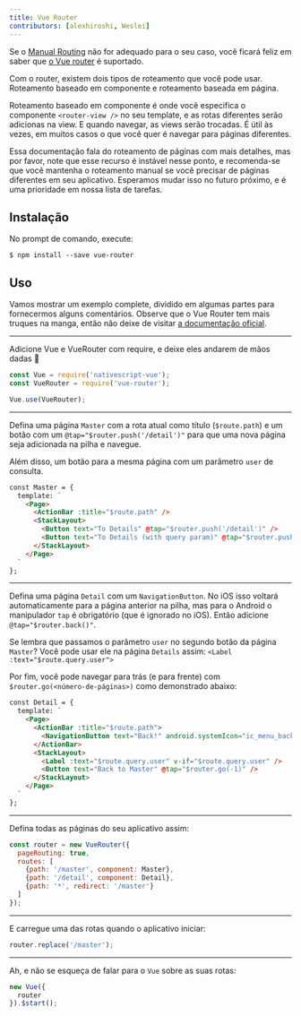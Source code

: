 ```yaml
---
title: Vue Router
contributors: [alexhiroshi, Weslei]
---
```


Se o [Manual Routing](/pt-BR/docs/routing/manual-routing) não for adequado para o seu caso,
você ficará feliz em saber que [o Vue router](https://router.vuejs.org/en/) é suportado.

Com o router, existem dois tipos de roteamento que você pode usar. Roteamento baseado em componente e roteamento baseada em página.

Roteamento baseado em componente é onde você especifica o componente `<router-view />` no seu template, e as rotas diferentes serão adicionas na view. E quando navegar, as views serão trocadas. É útil às vezes, em muitos casos o que você quer é navegar para páginas diferentes.

Essa documentação fala do roteamento de páginas com mais detalhes, mas por favor, note que esse recurso é instável nesse ponto, e recomenda-se que você mantenha o roteamento manual se você precisar de páginas diferentes em seu aplicativo. Esperamos mudar isso no futuro próximo, e é uma prioridade em nossa lista de tarefas.

## Instalação
No prompt de comando, execute:
```shell
$ npm install --save vue-router
```

## Uso
Vamos mostrar um exemplo complete, dividido em algumas partes para fornecermos alguns comentários.
Observe que o Vue Router tem mais truques na manga, então não deixe de visitar
[a documentação oficial](https://router.vuejs.org/en/).

---
Adicione Vue e VueRouter com require, e deixe eles andarem de mãos dadas 🤝
```js
const Vue = require('nativescript-vue');
const VueRouter = require('vue-router');

Vue.use(VueRouter);
```

---
Defina uma página `Master` com a rota atual como título (`$route.path`)
e um botão com um `@tap="$router.push('/detail')"` para que uma nova página seja adicionada na pilha e navegue.

Além disso, um botão para a mesma página com um parâmetro `user` de consulta.
```html
const Master = {
  template: `
    <Page>
      <ActionBar :title="$route.path" />
      <StackLayout>
        <Button text="To Details" @tap="$router.push('/detail')" />
        <Button text="To Details (with query param)" @tap="$router.push('/detail?user=John+Appleseed')"></Button>
      </StackLayout>
    </Page>
  `
};
```

---
Defina uma página `Detail` com um `NavigationButton`. No iOS isso voltará automaticamente para a página anterior na pilha, mas para o Android o manipulador `tap` é obrigatório (que é ignorado no iOS).
Então adicione `@tap="$router.back()"`.

Se lembra que passamos o parâmetro `user` no segundo botão da página `Master`? Você pode usar ele na página `Details` assim: `<Label :text="$route.query.user">`

Por fim, você pode navegar para trás (e para frente) com `$router.go(<número-de-páginas>)` como demonstrado abaixo:

```html
const Detail = {
  template: `
    <Page>
      <ActionBar :title="$route.path">
        <NavigationButton text="Back!" android.systemIcon="ic_menu_back" @tap="$router.back()" />
      </ActionBar>
      <StackLayout>
        <Label :text="$route.query.user" v-if="$route.query.user" />
        <Button text="Back to Master" @tap="$router.go(-1)" />
      </StackLayout>
    </Page>
  `
};
```

---
Defina todas as páginas do seu aplicativo assim:
```js
const router = new VueRouter({
  pageRouting: true,
  routes: [
    {path: '/master', component: Master},
    {path: '/detail', component: Detail},
    {path: '*', redirect: '/master'}
  ]
});
```

---
E carregue uma das rotas quando o aplicativo iniciar:
```js
router.replace('/master');
```

---
Ah, e não se esqueça de falar para o `Vue` sobre as suas rotas:
```js
new Vue({
  router
}).$start();
```
